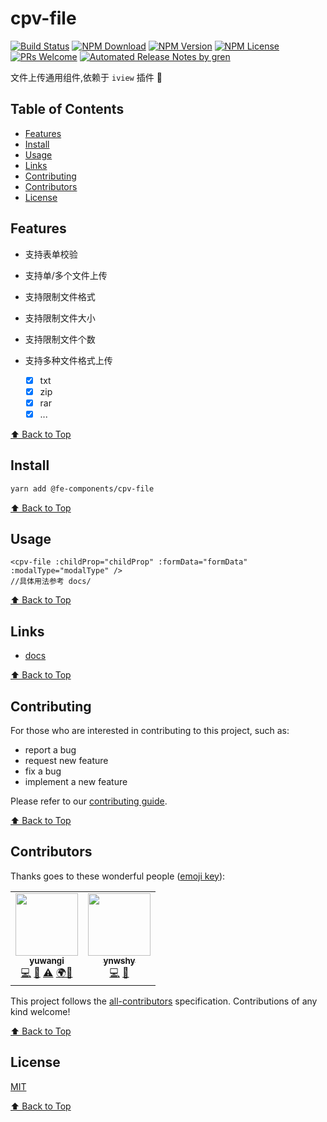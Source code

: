 <!--
 * @Author: yuwangi
 * @Date: 2020-11-26 20:18:40
 * @LastEditTime: 2020-11-28 11:58:38
 * @LastEditors: your name
 * @Description: In User Settings Edit
 * @FilePath: \npm\cpv-file\README.md
-->

# cpv-file

[![Build Status](https://badgen.net/travis/fe-components/cpv-file/main)](https://travis-ci.com/fe-components/cpv-file)
[![NPM Download](https://badgen.net/npm/dm/@fe-components/cpv-file)](https://www.npmjs.com/package/@fe-components/cpv-file)
[![NPM Version](https://badge.fury.io/js/%40fe-components%2Fcpv-file.svg)](https://www.npmjs.com/package/@fe-components/cpv-file)
[![NPM License](https://badgen.net/github/license/FEComponents/cpv-file)](https://github.com/fe-components/cpv-file/blob/main/LICENSE)
[![PRs Welcome](https://img.shields.io/badge/PRs-welcome-brightgreen.svg)](https://github.com/fe-components/cpv-file/pulls)
[![Automated Release Notes by gren](https://img.shields.io/badge/%F0%9F%A4%96-release%20notes-00B2EE.svg)](https://github-tools.github.io/github-release-notes/)

文件上传通用组件,依赖于 `iview` 插件 👏

## Table of Contents

- [Features](#features)
- [Install](#install)
- [Usage](#usage)
- [Links](#links)
- [Contributing](#contributing)
- [Contributors](#contributors)
- [License](#license)

## Features

- 支持表单校验
- 支持单/多个文件上传
- 支持限制文件格式
- 支持限制文件大小
- 支持限制文件个数
- 支持多种文件格式上传

  - [x] txt
  - [x] zip
  - [x] rar
  - [x] ...

[⬆ Back to Top](#table-of-contents)

## Install

```bash
yarn add @fe-components/cpv-file
```

[⬆ Back to Top](#table-of-contents)

## Usage

```vue
<cpv-file :childProp="childProp" :formData="formData" :modalType="modalType" />
//具体用法参考 docs/
```

[⬆ Back to Top](#table-of-contents)

## Links

- [docs](https://fe-components.github.io/cpv-file/)

[⬆ Back to Top](#table-of-contents)

## Contributing

For those who are interested in contributing to this project, such as:

- report a bug
- request new feature
- fix a bug
- implement a new feature

Please refer to our [contributing guide](https://github.com/FEComponents/.github/blob/main/CONTRIBUTING.md).

[⬆ Back to Top](#table-of-contents)

## Contributors

Thanks goes to these wonderful people ([emoji key](https://allcontributors.org/docs/en/emoji-key)):

<table>
  <tr><td align="center"><a href="https://yuwangi.github.io"><img src="https://static.opechk.com/dist/other/343046650.jpg" width="100px;" alt="" /><br /><sub><b>yuwangi</b></sub></a><br /><a href="https://github.com/FEComponents/cpv-file/commits?author=yuwangi" title="Code">💻</a> <a href="https://github.com/FEComponents/cpv-file/commits?author=yuwangi" title="Documentation">📖</a> <a href="https://github.com/FEComponents/cpv-file/commits?author=yuwangi" title="Tests">⚠️</a> <a href="#translation-yuwangi" title="Translation">🌍</a><a href="https://github.com/FEComponents/cpv-file/issues?q=author%3Ayuwangi" title="Bug reports">🐛</a></td>
  <td align="center"><a href="https://github.com/ynwshy"><img src="https://static.opechk.com/dist/other/28115432.jpg" width="100px;" alt="" /><br /><sub><b>ynwshy</b></sub></a><br /><a href="https://github.com/FEComponents/cpv-file/commits?author=ynwshy" title="Code">💻</a> <a href="https://github.com/FEComponents/cpv-file/issues?q=author%3Aynwshy" title="Bug reports">🐛</a></td>
  </tr>
  
</table>

This project follows the [all-contributors](https://github.com/all-contributors/all-contributors) specification. Contributions of any kind welcome!

[⬆ Back to Top](#table-of-contents)

## License

[MIT](./LICENSE)

[⬆ Back to Top](#table-of-contents)
